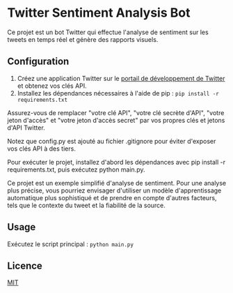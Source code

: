 # Twitter Sentiment Analysis Bot

Ce projet est un bot Twitter qui effectue l'analyse de sentiment sur les tweets en temps réel et génère des rapports visuels.

## Configuration

1. Créez une application Twitter sur le [portail de développement de Twitter](https://developer.twitter.com/) et obtenez vos clés API.
2. Installez les dépendances nécessaires à l'aide de pip : `pip install -r requirements.txt`

Assurez-vous de remplacer "votre clé API", "votre clé secrète d'API", "votre jeton d'accès" et "votre jeton d'accès secret" par vos propres clés et jetons d'API Twitter.

Notez que config.py est ajouté au fichier .gitignore pour éviter d'exposer vos clés API à des tiers.

Pour exécuter le projet, installez d'abord les dépendances avec pip install -r requirements.txt, puis exécutez python main.py.

Ce projet est un exemple simplifié d'analyse de sentiment. Pour une analyse plus précise, vous pourriez envisager d'utiliser un modèle d'apprentissage automatique plus sophistiqué et de prendre en compte d'autres facteurs, tels que le contexte du tweet et la fiabilité de la source.

## Usage

Exécutez le script principal : `python main.py`

## Licence

[MIT](https://choosealicense.com/licenses/mit/)

